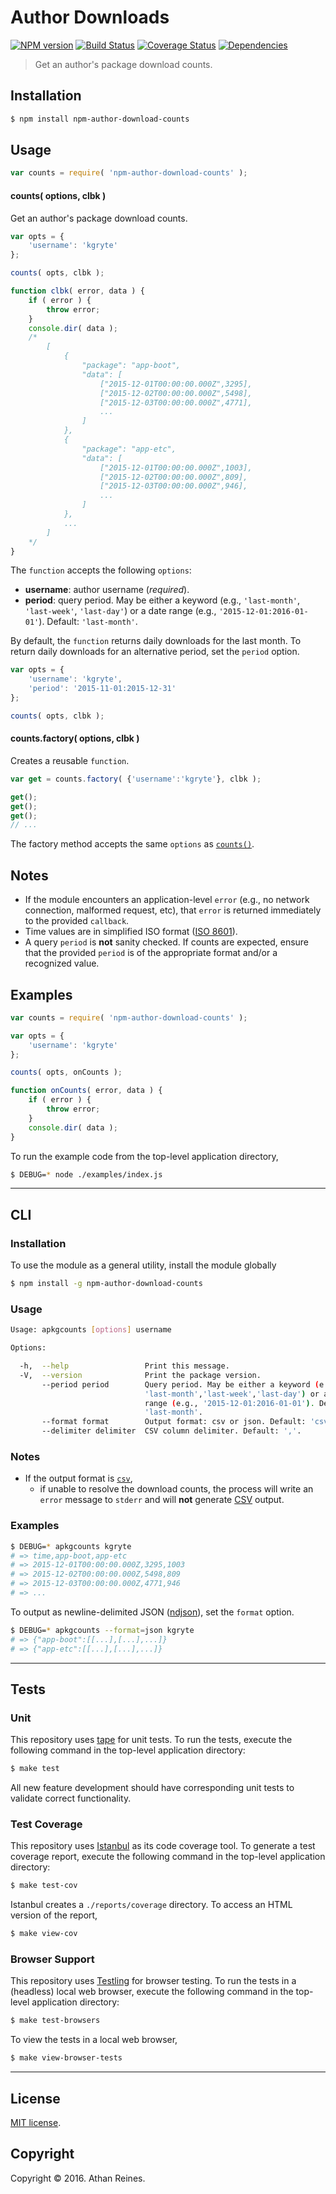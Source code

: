 Author Downloads
===
[![NPM version][npm-image]][npm-url] [![Build Status][build-image]][build-url] [![Coverage Status][coverage-image]][coverage-url] [![Dependencies][dependencies-image]][dependencies-url]

> Get an author's package download counts.


## Installation

``` bash
$ npm install npm-author-download-counts
```


## Usage

``` javascript
var counts = require( 'npm-author-download-counts' );
```

<a name="counts"></a>
#### counts( options, clbk )

Get an author's package download counts.

``` javascript
var opts = {
	'username': 'kgryte'
};

counts( opts, clbk );

function clbk( error, data ) {
	if ( error ) {
		throw error;
	}
	console.dir( data );
	/*
		[
			{
				"package": "app-boot",
				"data": [
					["2015-12-01T00:00:00.000Z",3295],
					["2015-12-02T00:00:00.000Z",5498],
					["2015-12-03T00:00:00.000Z",4771],
					...
				]
			},
			{
				"package": "app-etc",
				"data": [
					["2015-12-01T00:00:00.000Z",1003],
					["2015-12-02T00:00:00.000Z",809],
					["2015-12-03T00:00:00.000Z",946],
					...
				]
			},
			...
		]
	*/
}
```

The `function` accepts the following `options`:
*	__username__: author username (*required*).
*	__period__: query period. May be either a keyword (e.g., `'last-month'`, `'last-week'`, `'last-day'`) or a date range (e.g., `'2015-12-01:2016-01-01'`). Default: `'last-month'`.

By default, the `function` returns daily downloads for the last month. To return daily downloads for an alternative period, set the `period` option.

``` javascript
var opts = {
	'username': 'kgryte',
	'period': '2015-11-01:2015-12-31'
};

counts( opts, clbk );
```


#### counts.factory( options, clbk )

Creates a reusable `function`.

``` javascript
var get = counts.factory( {'username':'kgryte'}, clbk );

get();
get();
get();
// ...
```

The factory method accepts the same `options` as [`counts()`](#counts).


## Notes

*	If the module encounters an application-level `error` (e.g., no network connection, malformed request, etc), that `error` is returned immediately to the provided `callback`.
*	Time values are in simplified ISO format ([ISO 8601][iso-8601]).
*	A query `period` is __not__ sanity checked. If counts are expected, ensure that the provided `period` is of the appropriate format and/or a recognized value.


## Examples

``` javascript
var counts = require( 'npm-author-download-counts' );

var opts = {
	'username': 'kgryte'
};

counts( opts, onCounts );

function onCounts( error, data ) {
	if ( error ) {
		throw error;
	}
	console.dir( data );
}
```

To run the example code from the top-level application directory,

``` bash
$ DEBUG=* node ./examples/index.js
```


---
## CLI

### Installation

To use the module as a general utility, install the module globally

``` bash
$ npm install -g npm-author-download-counts
```


### Usage

``` bash
Usage: apkgcounts [options] username

Options:

  -h,  --help                 Print this message.
  -V,  --version              Print the package version.
       --period period        Query period. May be either a keyword (e.g.,
                              'last-month','last-week','last-day') or a date
                              range (e.g., '2015-12-01:2016-01-01'). Default:
                              'last-month'.
       --format format        Output format: csv or json. Default: 'csv'.
       --delimiter delimiter  CSV column delimiter. Default: ','.
```


### Notes

*	If the output format is [`csv`][csv],
	-	if unable to resolve the download counts, the process will write an `error` message to `stderr` and will __not__ generate [CSV][csv] output.


### Examples

``` bash
$ DEBUG=* apkgcounts kgryte
# => time,app-boot,app-etc
# => 2015-12-01T00:00:00.000Z,3295,1003
# => 2015-12-02T00:00:00.000Z,5498,809
# => 2015-12-03T00:00:00.000Z,4771,946
# => ...
```

To output as newline-delimited JSON ([ndjson][ndjson]), set the `format` option.

``` bash
$ DEBUG=* apkgcounts --format=json kgryte
# => {"app-boot":[[...],[...],...]}
# => {"app-etc":[[...],[...],...]}
```


---
## Tests

### Unit

This repository uses [tape][tape] for unit tests. To run the tests, execute the following command in the top-level application directory:

``` bash
$ make test
```

All new feature development should have corresponding unit tests to validate correct functionality.


### Test Coverage

This repository uses [Istanbul][istanbul] as its code coverage tool. To generate a test coverage report, execute the following command in the top-level application directory:

``` bash
$ make test-cov
```

Istanbul creates a `./reports/coverage` directory. To access an HTML version of the report,

``` bash
$ make view-cov
```


### Browser Support

This repository uses [Testling][testling] for browser testing. To run the tests in a (headless) local web browser, execute the following command in the top-level application directory:

``` bash
$ make test-browsers
```

To view the tests in a local web browser,

``` bash
$ make view-browser-tests
```

<!-- [![browser support][browsers-image]][browsers-url] -->


---
## License

[MIT license](http://opensource.org/licenses/MIT).


## Copyright

Copyright &copy; 2016. Athan Reines.


[npm-image]: http://img.shields.io/npm/v/npm-author-download-counts.svg
[npm-url]: https://npmjs.org/package/npm-author-download-counts

[build-image]: http://img.shields.io/travis/kgryte/npm-author-download-counts/master.svg
[build-url]: https://travis-ci.org/kgryte/npm-author-download-counts

[coverage-image]: https://img.shields.io/codecov/c/github/kgryte/npm-author-download-counts/master.svg
[coverage-url]: https://codecov.io/github/kgryte/npm-author-download-counts?branch=master

[dependencies-image]: http://img.shields.io/david/kgryte/npm-author-download-counts.svg
[dependencies-url]: https://david-dm.org/kgryte/npm-author-download-counts

[dev-dependencies-image]: http://img.shields.io/david/dev/kgryte/npm-author-download-counts.svg
[dev-dependencies-url]: https://david-dm.org/dev/kgryte/npm-author-download-counts

[github-issues-image]: http://img.shields.io/github/issues/kgryte/npm-author-download-counts.svg
[github-issues-url]: https://github.com/kgryte/npm-author-download-counts/issues

[tape]: https://github.com/substack/tape
[istanbul]: https://github.com/gotwarlost/istanbul
[testling]: https://ci.testling.com

[csv]: https://en.wikipedia.org/wiki/Comma-separated_values
[ndjson]: https://github.com/ndjson/ndjson-spec
[iso-8601]: http://en.wikipedia.org/wiki/ISO_8601

